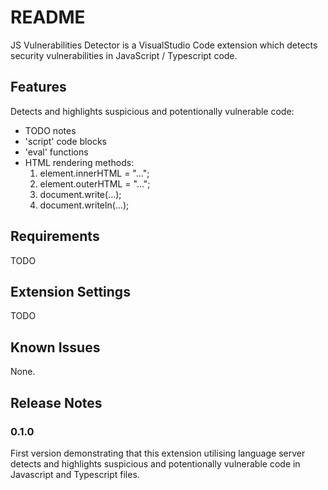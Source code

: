 # README

JS Vulnerabilities Detector is a VisualStudio Code extension which detects security vulnerabilities in JavaScript / Typescript code.

## Features

Detects and highlights suspicious and potentionally vulnerable code:
- TODO notes
- 'script' code blocks
- 'eval' functions
- HTML rendering methods:
    1. element.innerHTML = "...";
    2. element.outerHTML = "...";
    3. document.write(...);
    4. document.writeln(...);

## Requirements

TODO

## Extension Settings

TODO

## Known Issues

None.

## Release Notes

### 0.1.0

First version demonstrating that this extension utilising language server detects and highlights suspicious and potentionally vulnerable code in Javascript and Typescript files.